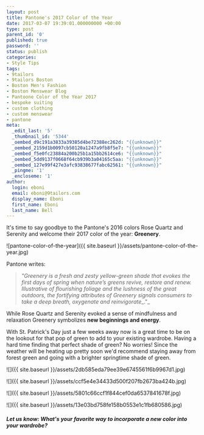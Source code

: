 ```yaml
---
layout: post
title: Pantone's 2017 Color of the Year
date: 2017-03-07 19:39:01.000000000 +00:00
type: post
parent_id: '0'
published: true
password: ''
status: publish
categories:
- Style Tips
tags:
- 9tailors
- 9tailors Boston
- Boston Men's Fashion
- Boston Menswear Blog
- Pantoone Color of the Year 2017
- bespoke suiting
- custom clothing
- custom menswear
- pantone
meta:
  _edit_last: '5'
  _thumbnail_id: '5344'
  _oembed_d9c191a3833a39385d4be72388ec262d: "{{unknown}}"
  _oembed_2159d1b0097cb50120a1247a9fb8f5e7: "{{unknown}}"
  _oembed_f5e0fc23884a200b25b1a15bb2614ce6: "{{unknown}}"
  _oembed_5dd9137f0668f64cb939b3a04165c5aa: "{{unknown}}"
  _oembed_127e99f427e3afc93838677fabc62561: "{{unknown}}"
  _pingme: '1'
  _encloseme: '1'
author:
  login: eboni
  email: eboni@9tailors.com
  display_name: Eboni
  first_name: Eboni
  last_name: Bell
---
```

It's time to say goodbye to the Pantone's 2016 colors Rose Quartz and Serenity and welcome their 2017 color of the year: **Greenery**.

![pantone-color-of-the-year]({{ site.baseurl }}/assets/pantone-color-of-the-year.jpg)

Pantone writes:

> _"Greenery is a fresh and zesty yellow-green shade that evokes the first days of spring when nature’s greens revive, restore and renew. Illustrative of flourishing foliage and the lushness of the great outdoors, the fortifying attributes of Greenery signals consumers to take a deep breath, oxygenate and reinvigorate__."_

While Rose Quartz and Serenity evoked a sense of mindfulness and relaxation Greenery symbolizes **new beginnings and energy**.

With St. Patrick's Day just a few weeks away now is a great time to be on the lookout for that pop of green to add to your existing wardrobe. Having a hard time finding that perfect shade of green? No worries! Since the weather will be heating up pretty soon we'd recommend staying away from forest green and going with a brighter springtime shade of green.

![]({{ site.baseurl }}/assets/2db585eda79ee39e6745561f6b9967d1.jpg)

![]({{ site.baseurl }}/assets/ccf5e4e34433d500f207fb2673ba424b.jpg)

![]({{ site.baseurl }}/assets/5801c66ccf1f844cef0da6537841678f.jpg)

![]({{ site.baseurl }}/assets/13e03bd758fe158b0553e1c1fb680586.jpg)

##### Let us know: What's your favorite way to incorporate a new color into your wardrobe?